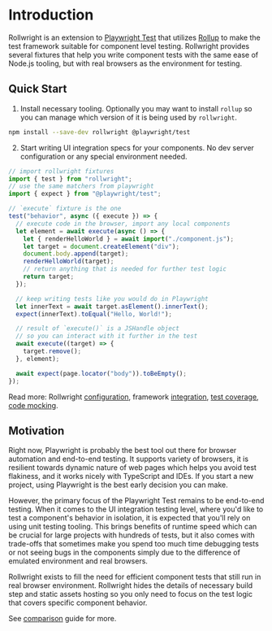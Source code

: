 # Introduction

Rollwright is an extension to [Playwright Test][playwright] that utilizes
[Rollup][rollup] to make the test framework suitable for component level
testing. Rollwright provides several fixtures that help you write component
tests with the same ease of Node.js tooling, but with real browsers as the
environment for testing.

## Quick Start

1. Install necessary tooling. Optionally you may want to install `rollup` so you
   can manage which version of it is being used by `rollwright`.

```sh
npm install --save-dev rollwright @playwright/test
```

2. Start writing UI integration specs for your components. No dev server
   configuration or any special environment needed.

```js
// import rollwright fixtures
import { test } from "rollwright";
// use the same matchers from playwright
import { expect } from "@playwright/test";

// `execute` fixture is the one
test("behavior", async ({ execute }) => {
  // execute code in the browser, import any local components
  let element = await execute(async () => {
    let { renderHelloWorld } = await import("./component.js");
    let target = document.createElement("div");
    document.body.append(target);
    renderHelloWorld(target);
    // return anything that is needed for further test logic
    return target;
  });

  // keep writing tests like you would do in Playwright
  let innerText = await target.asElement().innerText();
  expect(innerText).toEqual("Hello, World!");

  // result of `execute()` is a JSHandle object
  // so you can interact with it further in the test
  await execute((target) => {
    target.remove();
  }, element);

  await expect(page.locator("body")).toBeEmpty();
});
```

Read more: Rollwright [configuration](./configuration), framework
[integration](./integration), [test coverage](./coverage),
[code mocking](./mocking).

## Motivation

Right now, Playwright is probably the best tool out there for browser automation
and end-to-end testing. It supports variety of browsers, it is resilient towards
dynamic nature of web pages which helps you avoid test flakiness, and it works
nicely with TypeScript and IDEs. If you start a new project, using Playwright is
the best early decision you can make.

However, the primary focus of the Playwright Test remains to be end-to-end
testing. When it comes to the UI integration testing level, where you'd like to
test a component's behavior in isolation, it is expected that you'll rely on
using unit testing tooling. This brings benefits of runtime speed which can be
crucial for large projects with hundreds of tests, but it also comes with
trade-offs that sometimes make you spend too much time debugging tests or not
seeing bugs in the components simply due to the difference of emulated
environment and real browsers.

Rollwright exists to fill the need for efficient component tests that still run
in real browser environment. Rollwright hides the details of necessary build
step and static assets hosting so you only need to focus on the test logic that
covers specific component behavior.

See [comparison](./comparison) guide for more.

[playwright]: https://playwright.dev
[rollup]: https://rollupjs.org
